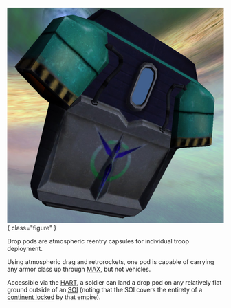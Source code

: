 ![](../images/Drop-pod.jpg){ class="figure" }

Drop pods are atmospheric reentry
capsules for individual troop deployment.

Using atmospheric drag and retrorockets, one pod is capable of carrying any
armor class up through [MAX](../armor/Mechanized_Assault_Exo-Suit.md), but not
vehicles.

Accessible via the [HART](../terminology/HART.md), a soldier can land a drop pod
on any relatively flat ground outside of an
[SOI](../locations/Sphere_of_Influence.md) (noting that the SOI covers the
entirety of a [continent locked](../terminology/Continental_lock.md) by that empire).
